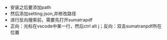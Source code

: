* 安装之后要添加path
* 然后添加setting.json,并修改路径
* 进行反向搜索前，需要先打开sumatrapdf
* 正向：光标在vscode中某一行，然后ctrl alt j；反向：双击sumatranpdf所在位置